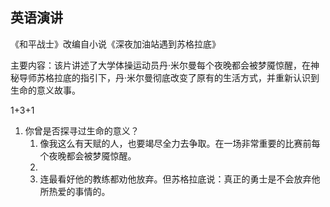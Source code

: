 ## 英语演讲

《和平战士》改编自小说《深夜加油站遇到苏格拉底》

主要内容：该片讲述了大学体操运动员丹·米尔曼每个夜晚都会被梦魇惊醒，在神秘导师苏格拉底的指引下，丹·米尔曼彻底改变了原有的生活方式，并重新认识到生命的意义故事。

1+3+1

1. 你曾是否探寻过生命的意义？
	1. 像我这么有天赋的人，也要竭尽全力去争取。在一场非常重要的比赛前每个夜晚都会被梦魇惊醒。
	2. 
	3. 连最看好他的教练都劝他放弃。但苏格拉底说：真正的勇士是不会放弃他所热爱的事情的。